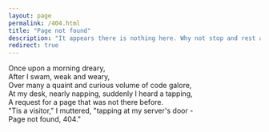 ```yaml
---
layout: page
permalink: /404.html
title: "Page not found"
description: "It appears there is nothing here. Why not stop and rest a while?"
redirect: true
---
```


Once upon a morning dreary,\
After I swam, weak and weary,\
Over many a quaint and curious volume of code galore,\
At my desk, nearly napping, suddenly I heard a tapping,\
A request for a page that was not there before.\
"Tis a visitor," I muttered, "tapping at my server's door -\
Page not found, 404."
